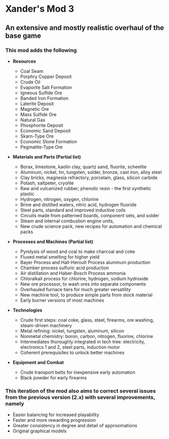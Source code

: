 # Xander's Mod 3

## An extensive and mostly realistic overhaul of the base game

### This mod adds the following

* __Resources__

    * Coal Seam
    * Porphry Copper Deposit
    * Crude Oil
    * Evaporite Salt Formation
    * Igneous Sulfide Ore
    * Banded Iron Formation
    * Laterite Deposit
    * Magnetic Ore
    * Mass Sulfide Ore
    * Natural Gas
    * Phosphorite Deposit
    * Economic Sand Deposit
    * Skarn-Type Ore
    * Economic Stone Formation
    * Pegmatite-Type Ore

* __Materials and Parts (Partial list)__

    * Borax, limestone, kaolin clay, quartz sand, fluorite, scheelite
    * Aluminum, nickel, tin, tungsten, solder, bronze, cast iron, alloy steel
    * Clay bricks, magnesia refractory, porcelain, glass, silicon carbide
    * Potash, saltpeter, cryolite
    * Raw and vulcanized rubber; phenolic resin - the first synthetic plastic
    * Hydrogen, nitrogen, oxygen, chlorine
    * Brine and distilled waters, nitric acid, hydrogen fluoride
    * Steel parts, standard and improved inductive coils
    * Circuits made from patterned boards, component sets, and solder
    * Steam and internal combustion engine units, 
    * New crude science pack, new recipes for automation and chemical packs

* __Processes and Machines (Partial list)__

    * Pyrolysis of wood and coal to make charcoal and coke
    * Fluxed metal smelting for higher yield
    * Bayer Process and Hall-Heroult Process aluminum production
    * Chamber process sulfuric acid production
    * Air distillation and Haber-Bosch Process ammonia
    * Chloralkali process for chlorine, hydrogen, sodium hydroxide
    * New ore processor, to wash ores into separate components
    * Overhauled furnace tiers for much greater versatility
    * New machine tool, to produce simple parts from stock material
    * Early burner versions of most machines

* __Technologies__

    * Crude first steps: coal coke, glass, steel, firearms, ore washing, steam-driven machinery
    * Metal refining: nickel, tungsten, aluminum, silicon
    * Nonmetal chemistry: boron, carbon, nitrogen, fluorine, chlorine
    * Intermediates thoroughly integrated in tech tree: electricity, electronics 1 and 2, steel parts, induction motor
    * Coherent prerequisites to unlock better machines

* __Equipment and Combat__

    * Crude transport belts for inexpensive early automation
    * Black powder for early firearms

### This iteration of the mod also aims to correct several issues from the previous version (2.x) with several improvements, namely

* Easier balancing for increased playability
* Faster and more rewarding progression
* Greater consistency in degree and detail of approximations
* Original graphical models
